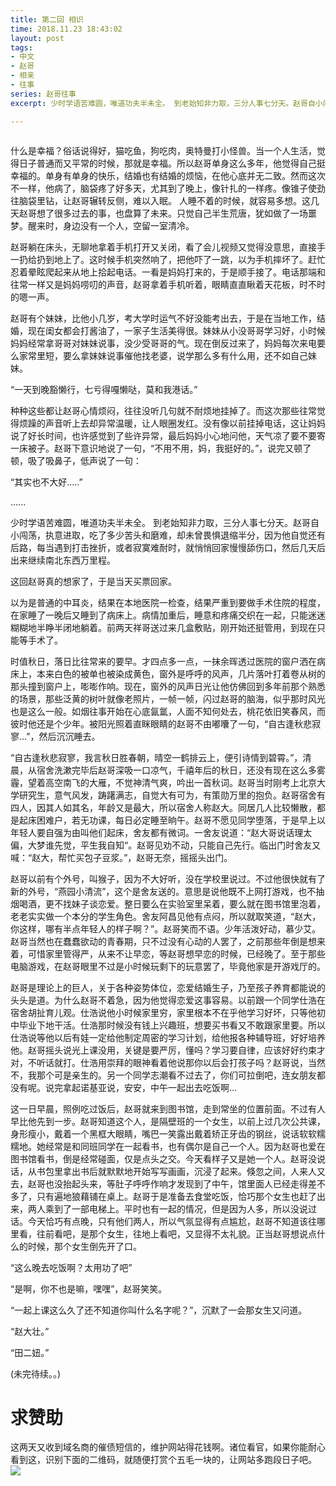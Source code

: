 ```yaml
---
title: 第二回 相识
time: 2018.11.23 18:43:02
layout: post
tags:
- 中文
- 赵哥
- 相亲
- 往事
series: 赵哥往事
excerpt: 少时学语苦难圆，唯道功夫半未全。 到老始知非力取，三分人事七分天。赵哥自小闯荡，执意进取，吃了多少苦头和磨难，却未曾畏惧退缩半分，因为他自觉还有后路，每当遇到打击挫折，或者寂寞难耐时，就悄悄回家慢慢舔伤口，然后几天后出来继续南北东西万里程。

---
```

<div style='margin:0 auto;width:0px;height:0px;overflow:hidden;'>
<img src="http://blog.zhangweixiang.com/img/post/2018-10-23-levi-old-things/levi.jpg" title="微信分享缩略图" width='700'>
</div>

什么是幸福？俗话说得好，猫吃鱼，狗吃肉，奥特曼打小怪兽。当一个人生活，觉得日子普通而又平常的时候，那就是幸福。所以赵哥单身这么多年，他觉得自己挺幸福的。单身有单身的快乐，结婚也有结婚的烦恼，在他心底并无二致。然而这次不一样，他病了，脑袋疼了好多天，尤其到了晚上，像针扎的一样疼。像锥子使劲往脑袋里钻，让赵哥辗转反侧，难以入眠。 人睡不着的时候，就容易多想。这几天赵哥想了很多过去的事，也盘算了未来。只觉自己半生荒唐，犹如做了一场噩梦。醒来时，身边没有一个人，空留一室清冷。

赵哥躺在床头，无聊地拿着手机打开又关闭，看了会儿视频又觉得没意思，直接手一扔给扔到地上了。这时候手机突然响了，把他吓了一跳，以为手机摔坏了。赶忙忍着晕眩爬起来从地上拾起电话。一看是妈妈打来的，于是顺手接了。电话那端和往常一样又是妈妈唠叨的声音，赵哥拿着手机听着，眼睛直直瞅着天花板，时不时的嗯一声。

赵哥有个妹妹，比他小几岁，考大学时运气不好没能考出去，于是在当地工作，结婚，现在闺女都会打酱油了，一家子生活美得很。妹妹从小没哥哥学习好，小时候妈妈经常拿哥哥对妹妹说事，没少受哥哥的气。现在倒反过来了，妈妈每次来电要么家常里短，要么拿妹妹说事催他找老婆，说学那么多有什么用，还不如自己妹妹。

“一天到晚豁懒行，七亏得嘎懒哒，莫和我港话。”

种种这些都让赵哥心情烦闷，往往没听几句就不耐烦地挂掉了。而这次那些往常觉得烦躁的声音听上去却异常温暖，让人眼圈发红。没有像以前挂掉电话，这让妈妈说了好长时间，也许感觉到了些许异常，最后妈妈小心地问他，天气凉了要不要寄一床被子。赵哥下意识地说了一句，“不用不用，妈，我挺好的。”，说完又顿了顿，吸了吸鼻子，低声说了一句：

“其实也不大好.....”

......

少时学语苦难圆，唯道功夫半未全。 到老始知非力取，三分人事七分天。赵哥自小闯荡，执意进取，吃了多少苦头和磨难，却未曾畏惧退缩半分，因为他自觉还有后路，每当遇到打击挫折，或者寂寞难耐时，就悄悄回家慢慢舔伤口，然后几天后出来继续南北东西万里程。

这回赵哥真的想家了，于是当天买票回家。

以为是普通的中耳炎，结果在本地医院一检查，结果严重到要做手术住院的程度，在家睡了一晚后又睡到了病床上。病情加重后，睡意和疼痛交织在一起，只能迷迷糊糊地半睁半闭地躺着。前两天祥哥送过来几盒敷贴，刚开始还挺管用，到现在只能等手术了。

时值秋日，落日比往常来的要早。才四点多一点，一抹余晖透过医院的窗户洒在病床上，本来白色的被单也被染成黄色，窗外是呼呼的风声，几片落叶打着卷从树的那头撞到窗户上，嘭嘭作响。现在，窗外的风声日光让他仿佛回到多年前那个熟悉的场景，那些泛黄的树叶就像老照片，一帧一帧，闪过赵哥的脑海，似乎那时风光也是这么一般。如烟往事开始在心底氤氲，人面不知何处去，桃花依旧笑春风，而彼时他还是个少年。被阳光照着直眯眼睛的赵哥不由嘟囔了一句，“自古逢秋悲寂寥...”，然后沉沉睡去。

“自古逢秋悲寂寥，我言秋日胜春朝，晴空一鹤排云上，便引诗情到碧霄。”，清晨，从宿舍洗漱完毕后赵哥深吸一口凉气，千禧年后的秋日，还没有现在这么多雾霾，望着高空南飞的大雁，不觉神清气爽，吟出一首秋词。赵哥当时刚考上北京大学研究生，意气风发，踌躇满志，自觉大有可为，有策勋万里的抱负。赵哥宿舍有四人，因其人如其名，年龄又是最大，所以宿舍人称赵大。同居几人比较懒散，都是起床困难户，若无功课，每日必定睡至晌午。赵哥不愿见同学堕落，于是早上以年轻人要自强为由叫他们起床，舍友都有微词。一舍友说道：“赵大哥说话理太偏，大梦谁先觉，平生我自知“。赵哥见劝不动，只能自己先行。临出门时舍友又喊：“赵大，帮忙买包子豆浆。”，赵哥无奈，摇摇头出门。

赵哥以前有个外号，叫猴子，因为不大好听，没在学校里说过。不过他很快就有了新的外号，“燕园小清流”，这个是舍友送的。意思是说他既不上网打游戏，也不抽烟喝酒，更不找妹子谈恋爱。整日要么在实验室里呆着，要么就在图书馆里泡着，老老实实做一个本分的学生角色。舍友阿昌见他有点闷，所以就取笑道，“赵大，你这样，哪有半点年轻人的样子啊？”。赵哥笑而不语。少年活泼好动，慕少艾。赵哥当然也在蠢蠢欲动的青春期，只不过没有心动的人罢了，之前那些年倒是想来着，可惜家里管得严，从来不让早恋，等赵哥想早恋的时候，已经晚了。至于那些电脑游戏，在赵哥眼里不过是小时候玩剩下的玩意罢了，毕竟他家是开游戏厅的。

赵哥是理论上的巨人，关于各种姿势体位，恋爱结婚生子，乃至孩子养育都能说的头头是道。为什么赵哥不着急，因为他觉得恋爱这事容易。以前跟一个同学仕浩在宿舍胡扯育儿观。仕浩说他小时候家里穷，家里根本不在乎他学习好坏，只等他初中毕业下地干活。仕浩那时候没有钱上兴趣班，想要买书看又不敢跟家里要。所以仕浩说等他以后有娃一定给他制定周密的学习计划，给他报各种辅导班，好好培养他。赵哥摇头说光上课没用，关键是要严厉，懂吗？学习要自律，应该好好约束才对，不听话就打。仕浩用崇拜的眼神看着他说那你以后会打孩子吗？赵哥说，当然不，我那个可是亲生的。另一个同学志潮看不过去了，你们可拉倒吧，连女朋友都没有呢。说完拿起诺基亚说，安安，中午一起出去吃饭啊...

这一日早晨，照例吃过饭后，赵哥就来到图书馆，走到常坐的位置前面。不过有人早比他先到一步。赵哥知道这个人，是隔壁班的一个女生，以前上过几次公共课，身形瘦小，戴着一个黑框大眼睛，嘴巴一笑露出戴着矫正牙齿的钢丝，说话软软糯糯地。她经常是和同班同学在一起看书，也有偶尔是自己一个人。因为赵哥也爱在图书馆看书，倒是经常碰面，仅是点头之交。今天看样子又是她一个人。赵哥没说话，从书包里拿出书后就默默地开始写写画画，沉浸了起来。倏忽之间，人来人又去，赵哥也没抬起头来，等肚子呼呼作响才发现到了中午，馆里面人已经走得差不多了，只有遍地狼藉铺在桌上。赵哥于是准备去食堂吃饭，恰巧那个女生也赶了出来，两人乘到了一部电梯上。平时也有一起的情况，但是因为人多，所以没说过话。今天恰巧有点晚，只有他们两人，所以气氛显得有点尴尬，赵哥不知道该往哪里看，往前看吧，是那个女生，往地上看吧，又显得不太礼貌。正当赵哥想说点什么的时候，那个女生倒先开了口。

“这么晚去吃饭啊？太用功了吧”

“是啊，你不也是嘛，嘿嘿”，赵哥笑笑。

“一起上课这么久了还不知道你叫什么名字呢？”，沉默了一会那女生又问道。

“赵大壮。”

“田二妞。”

(未完待续。。)

# 求赞助

这两天又收到域名商的催债短信的，维护网站得花钱啊。诸位看官，如果你能耐心看到这，识别下面的二维码，就随便打赏个五毛一块的，让网站多跑段日子吧。
<img class="book-img" src="{{ site.loadingImg }}" data-src="http://blog.zhangweixiang.com/img/mm_facetoface_collect_qrcode_1455414545364.png" />




